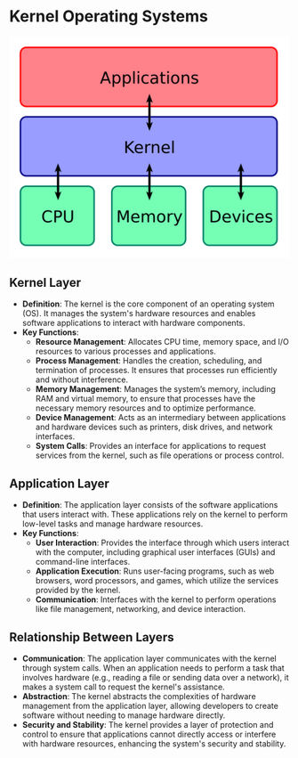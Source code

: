 
# Kernel Operating Systems

![Kernel OS Diagram](/images/Kernel_Layout.svg.png)

## Kernel Layer

- **Definition**: The kernel is the core component of an operating system (OS). It manages the system's hardware resources and enables software applications to interact with hardware components.
- **Key Functions**:
  - **Resource Management**: Allocates CPU time, memory space, and I/O resources to various processes and applications.
  - **Process Management**: Handles the creation, scheduling, and termination of processes. It ensures that processes run efficiently and without interference.
  - **Memory Management**: Manages the system’s memory, including RAM and virtual memory, to ensure that processes have the necessary memory resources and to optimize performance.
  - **Device Management**: Acts as an intermediary between applications and hardware devices such as printers, disk drives, and network interfaces.
  - **System Calls**: Provides an interface for applications to request services from the kernel, such as file operations or process control.

## Application Layer

- **Definition**: The application layer consists of the software applications that users interact with. These applications rely on the kernel to perform low-level tasks and manage hardware resources.
- **Key Functions**:
  - **User Interaction**: Provides the interface through which users interact with the computer, including graphical user interfaces (GUIs) and command-line interfaces.
  - **Application Execution**: Runs user-facing programs, such as web browsers, word processors, and games, which utilize the services provided by the kernel.
  - **Communication**: Interfaces with the kernel to perform operations like file management, networking, and device interaction.

## Relationship Between Layers

- **Communication**: The application layer communicates with the kernel through system calls. When an application needs to perform a task that involves hardware (e.g., reading a file or sending data over a network), it makes a system call to request the kernel's assistance.
- **Abstraction**: The kernel abstracts the complexities of hardware management from the application layer, allowing developers to create software without needing to manage hardware directly.
- **Security and Stability**: The kernel provides a layer of protection and control to ensure that applications cannot directly access or interfere with hardware resources, enhancing the system's security and stability.
